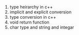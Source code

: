 1. type heirarchy in c++
2. implicit and explicit conversion
3. type conversion in c++
4. void return function
5. char type and string and integar

